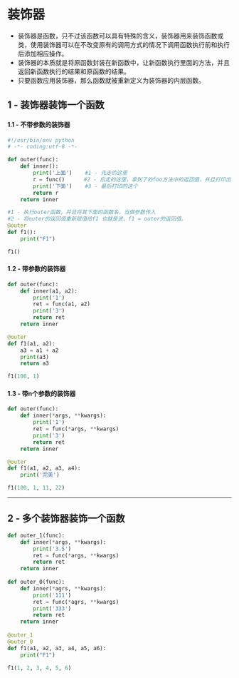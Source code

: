 # 装饰器

- 装饰器是函数，只不过该函数可以具有特殊的含义，装饰器用来装饰函数或类，使用装饰器可以在不改变原有的调用方式的情况下调用函数执行前和执行后添加相应操作。
- 装饰器的本质就是将原函数封装在新函数中，让新函数执行里面的方法，并且返回新函数执行的结果和原函数的结果。
- 只要函数应用装饰器，那么函数就被重新定义为装饰器的内层函数。

 
1 - 装饰器装饰一个函数 
---
#### 1.1 - 不带参数的装饰器
``` python
#!/usr/bin/env python
# -*- coding:utf-8 -*-

def outer(func):
    def inner():
        print('上面')    #1 - 先走的这里
        r = func()      #2 - 后走的这里，拿到了的foo方法中的返回值，并且打印出来
        print('下面')    #3 - 最后打印的这个
        return r
    return inner

#1 - 执行outer函数，并且将其下面的函数名，当做参数传入
#2 - 将outer的返回值重新赋值给f1 也就是说，f1 = outer的返回值。
@outer
def f1():
    print("F1")

f1()
```

#### 1.2 - 带参数的装饰器

```python
def outer(func):
    def inner(a1, a2):
        print('1')
        ret = func(a1, a2)
        print('3')
        return ret
    return inner

@outer
def f1(a1, a2):
    a3 = a1 + a2
    print(a3)
    return a3

f1(100, 1)
```


#### 1.3 - 带n个参数的装饰器

```python
def outer(func):
    def inner(*args, **kwargs):
        print('1')
        ret = func(*args, **kwargs)
        print('3')
        return ret
    return inner

@outer
def f1(a1, a2, a3, a4):
    print('完美')

f1(100, 1, 11, 22)
```

---            
      


2 - 多个装饰器装饰一个函数
---

``` python
def outer_1(func):                                  
    def inner(*args, **kwargs):                     
        print('3.5')                                
        ret = func(*args, **kwargs)                 
        return ret                                  
    return inner                                    
                                                    
def outer_0(func):                                  
    def inner(*agrs, **kwargs):                     
        print('111')                                
        ret = func(*agrs, **kwargs)                 
        print('333')                                
        return ret                                  
    return inner                                    
                                                    
@outer_1                                            
@outer_0                                            
def f1(a1, a2, a3, a4, a5, a6):                     
    print("F1")                                     
                                                    
f1(1, 2, 3, 4, 5, 6)                                
```    